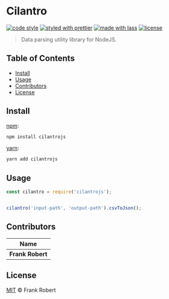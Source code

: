 # Cilantro

[![code style](https://img.shields.io/badge/code_style-XO-5ed9c7.svg)](https://github.com/sindresorhus/xo)
[![styled with prettier](https://img.shields.io/badge/styled_with-prettier-ff69b4.svg)](https://github.com/prettier/prettier)
[![made with lass](https://img.shields.io/badge/made_with-lass-95CC28.svg)](https://lass.js.org)
[![license](https://img.shields.io/github/license/frankrobert/cilantrojs.svg)](LICENSE)

> Data parsing utility library for NodeJS.


## Table of Contents

* [Install](#install)
* [Usage](#usage)
* [Contributors](#contributors)
* [License](#license)


## Install

[npm][]:

```sh
npm install cilantrojs
```

[yarn][]:

```sh
yarn add cilantrojs
```


## Usage

```js
const cilantro = require('cilantrojs');


cilantro('input-path', 'output-path').csvToJson();
```


## Contributors

| Name             |
| ---------------- |
| **Frank Robert** |


## License

[MIT](LICENSE) © Frank Robert


## 

[npm]: https://www.npmjs.com/

[yarn]: https://yarnpkg.com/
